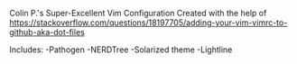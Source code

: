 Colin P.'s Super-Excellent Vim Configuration
Created with the help of https://stackoverflow.com/questions/18197705/adding-your-vim-vimrc-to-github-aka-dot-files

Includes: 
-Pathogen
-NERDTree
-Solarized theme
-Lightline
